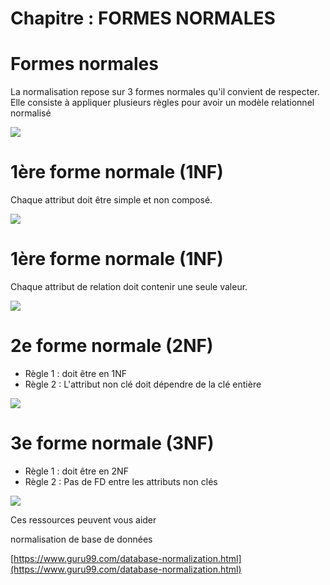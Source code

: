 # Chapitre : FORMES NORMALES


# Formes normales

La normalisation repose sur 3 formes normales qu'il convient de respecter.
Elle consiste à appliquer plusieurs règles pour avoir un modèle relationnel normalisé

![](https://i.imgur.com/qYd8yGl.png)

# 1ère forme normale (1NF)

Chaque attribut doit être simple et non composé.

![](https://i.imgur.com/hbkMFe2.png)

# 1ère forme normale (1NF)

Chaque attribut de relation doit contenir une seule valeur.

![](https://i.imgur.com/esGX1mV.png)

# 2e forme normale (2NF)

* Règle 1 : doit être en 1NF
* Règle 2 : L'attribut non clé doit dépendre de la clé entière

![](https://i.imgur.com/6q3h3ji.png)

# 3e forme normale (3NF)

* Règle 1 : doit être en 2NF
* Règle 2 : Pas de FD entre les attributs non clés

![](https://i.imgur.com/VkfAJL3.png)

Ces ressources peuvent vous aider

normalisation de base de données

[https://www.guru99.com/database-normalization.html](https://www.guru99.com/database-normalization.html)
